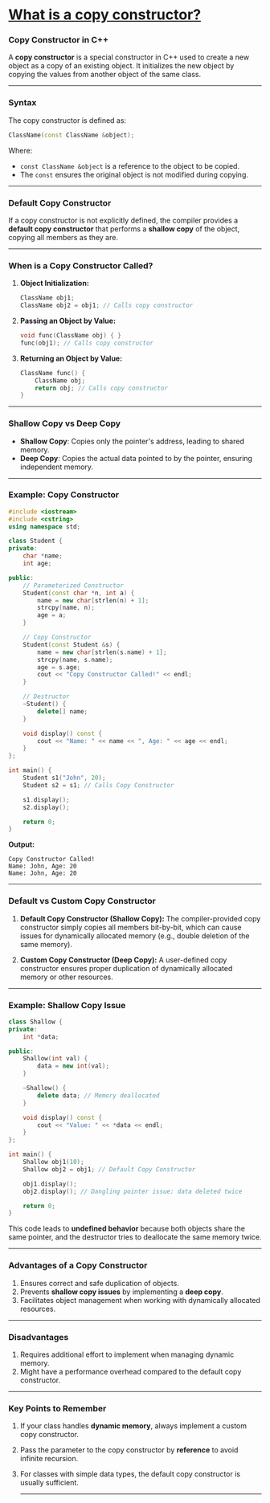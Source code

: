 # [What is a copy constructor?](#what-is-a-copy-constructor)

### **Copy Constructor in C++**

A **copy constructor** is a special constructor in C++ used to create a new object as a copy of an existing object. It initializes the new object by copying the values from another object of the same class.

---

### **Syntax**
The copy constructor is defined as:
```cpp
ClassName(const ClassName &object);
```

Where:
- `const ClassName &object` is a reference to the object to be copied.
- The `const` ensures the original object is not modified during copying.

---

### **Default Copy Constructor**
If a copy constructor is not explicitly defined, the compiler provides a **default copy constructor** that performs a **shallow copy** of the object, copying all members as they are.

---

### **When is a Copy Constructor Called?**
1. **Object Initialization:**
   ```cpp
   ClassName obj1;
   ClassName obj2 = obj1; // Calls copy constructor
   ```

2. **Passing an Object by Value:**
   ```cpp
   void func(ClassName obj) { }
   func(obj1); // Calls copy constructor
   ```

3. **Returning an Object by Value:**
   ```cpp
   ClassName func() {
       ClassName obj;
       return obj; // Calls copy constructor
   }
   ```

---

### **Shallow Copy vs Deep Copy**
- **Shallow Copy**: Copies only the pointer's address, leading to shared memory.
- **Deep Copy**: Copies the actual data pointed to by the pointer, ensuring independent memory.

---

### **Example: Copy Constructor**
```cpp
#include <iostream>
#include <cstring>
using namespace std;

class Student {
private:
    char *name;
    int age;

public:
    // Parameterized Constructor
    Student(const char *n, int a) {
        name = new char[strlen(n) + 1];
        strcpy(name, n);
        age = a;
    }

    // Copy Constructor
    Student(const Student &s) {
        name = new char[strlen(s.name) + 1];
        strcpy(name, s.name);
        age = s.age;
        cout << "Copy Constructor Called!" << endl;
    }

    // Destructor
    ~Student() {
        delete[] name;
    }

    void display() const {
        cout << "Name: " << name << ", Age: " << age << endl;
    }
};

int main() {
    Student s1("John", 20);
    Student s2 = s1; // Calls Copy Constructor

    s1.display();
    s2.display();

    return 0;
}
```

**Output:**
```
Copy Constructor Called!
Name: John, Age: 20
Name: John, Age: 20
```

---

### **Default vs Custom Copy Constructor**

1. **Default Copy Constructor (Shallow Copy):**
   The compiler-provided copy constructor simply copies all members bit-by-bit, which can cause issues for dynamically allocated memory (e.g., double deletion of the same memory).

2. **Custom Copy Constructor (Deep Copy):**
   A user-defined copy constructor ensures proper duplication of dynamically allocated memory or other resources.

---

### **Example: Shallow Copy Issue**
```cpp
class Shallow {
private:
    int *data;

public:
    Shallow(int val) {
        data = new int(val);
    }

    ~Shallow() {
        delete data; // Memory deallocated
    }

    void display() const {
        cout << "Value: " << *data << endl;
    }
};

int main() {
    Shallow obj1(10);
    Shallow obj2 = obj1; // Default Copy Constructor

    obj1.display();
    obj2.display(); // Dangling pointer issue: data deleted twice

    return 0;
}
```

This code leads to **undefined behavior** because both objects share the same pointer, and the destructor tries to deallocate the same memory twice.

---

### **Advantages of a Copy Constructor**
1. Ensures correct and safe duplication of objects.
2. Prevents **shallow copy issues** by implementing a **deep copy**.
3. Facilitates object management when working with dynamically allocated resources.

---

### **Disadvantages**
1. Requires additional effort to implement when managing dynamic memory.
2. Might have a performance overhead compared to the default copy constructor.

---

### **Key Points to Remember**
1. If your class handles **dynamic memory**, always implement a custom copy constructor.
2. Pass the parameter to the copy constructor by **reference** to avoid infinite recursion.
3. For classes with simple data types, the default copy constructor is usually sufficient.

   ---
